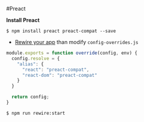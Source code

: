#Preact

**Install Preact**


```
$ npm install preact preact-compat --save
```

* [Rewire your app](https://github.com/timarney/react-app-rewired#how-to-rewire-your-create-react-app-project) than modify `config-overrides.js`

```javascript
module.exports = function override(config, env) {
  config.resolve = {
    "alias": {
      "react": "preact-compat",
      "react-dom": "preact-compat"
    }
  }

  return config;
}

```

```bash
$ npm run rewire:start
```
